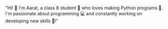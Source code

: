 "Hi! 👋 I'm Aarat, a class 8 student 🏫 who loves making Python programs 🐍. I'm passionate about programming 💻 and constantly working on developing new skills 🚀!"
